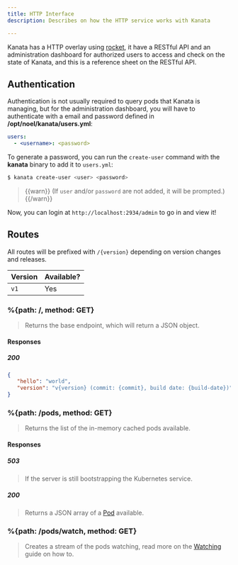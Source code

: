 ```yaml
---
title: HTTP Interface
description: Describes on how the HTTP service works with Kanata

---
```


Kanata has a HTTP overlay using [rocket](https://rocket.rs), it have a RESTful API and an administration dashboard for authorized users to access
and check on the state of Kanata, and this is a reference sheet on the RESTful API.

## Authentication
Authentication is not usually required to query pods that Kanata is managing, but for the administration dashboard, you will have to authenticate
with a email and password defined in **/opt/noel/kanata/users.yml**:

```yml
users:
  - <username>: <password>
```

To generate a password, you can run the `create-user` command with the **kanata** binary to add it to `users.yml`:

```sh
$ kanata create-user <user> <password>
```

> {{warn}} (If `user` and/or `password` are not added, it will be prompted.) {{/warn}}

Now, you can login at `http://localhost:2934/admin` to go in and view it!

## Routes
All routes will be prefixed with `/{version}` depending on version changes and releases.

| Version | Available? |
|---------|------------|
| `v1`    | Yes        |

### %{path: /, method: GET}
> Returns the base endpoint, which will return a JSON object.

#### Responses
##### 200

```json
{
   "hello": "world",
   "version": "v{version} (commit: {commit}, build date: {build-date})"
}
```

### %{path: /pods, method: GET}
> Returns the list of the in-memory cached pods available.

#### Responses
##### 503
> If the server is still bootstrapping the Kubernetes service.

##### 200
> Returns a JSON array of a [Pod](/types/pod) available.

### %{path: /pods/watch, method: GET}
> Creates a stream of the pods watching, read more on the [Watching](/watching) guide on how to.
